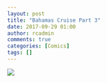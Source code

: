 ```yaml
---
layout: post
title: "Bahamas Cruise Part 3"
date: 2017-09-29 01:00
author: rcadmin
comments: true
categories: [Comics]
tags: []
---
```

<a href="../comics/2017/09/29/bahamas-cruise-part-3"><img src="http://dl.bitsmack.com/comics/20170928.jpg" /></a>
